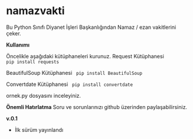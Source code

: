 namazvakti
==========

Bu Python Sınıfı Diyanet İşleri Başkanlığından Namaz / ezan vakitlerini çeker.



<strong>Kullanımı</strong>

Öncelikle aşağıdaki kütüphaneleri kurunuz.
Request Kütüphanesi
<code>
	pip install requests
</code>

BeautifulSoup Kütüphanesi
<code>
	pip install BeautifulSoup
</code>

Convertdate Kütüphanesi
<code>
	pip install convertdate
</code>

ornek.py dosyasını inceleyiniz.


<strong>Önemli Hatırlatma</strong>
Soru ve sorunlarınızı github üzerinden paylaşabilirsiniz.

<strong>v.0.1</strong>
* İlk sürüm yayınlandı